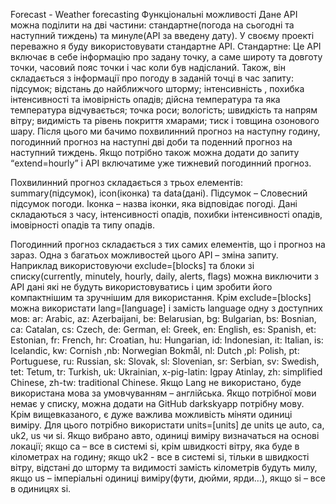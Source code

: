 Forecast - Weather forecasting
Функціональні можливості
Дане API можна поділити на дві частини: стандартне(погода на сьогодні та наступний тиждень) та минуле(API за введену дату). У своєму проекті переважно я буду використовувати стандартне API.
Стандартне:
Це API включає в себе інформацію про задану точку, а саме широту та довготу точки, часовий пояс точки і  час коли був надісланий. Також, він складається з інформації про погоду в заданій точці в час запиту: підсумок; відстань до найближчого шторму; інтенсивність , похибка інтенсивності та імовірність опадів; дійсна температура та яка температура відчувається; точка роси; вологість; швидкість та напрям вітру; видимість та рівень покриття хмарами; тиск і товщина озонового шару.
Після цього ми бачимо похвилинний прогноз на наступну годину, погодинний прогноз на наступні дві доби та поденний прогноз на наступний тиждень. Якщо потрібно також можна додати до запиту “extend=hourly” і API включатиме уже тижневий погодинний прогноз. 

Похвилинний прогноз складається з трьох елементів: summary(підсумок), icon(іконка) та data(дані).
 Підсумок – Словесний підсумок погоди.
Іконка – назва іконки, яка відповідає погоді.
Дані складаються з часу, інтенсивності опадів, похибки інтенсивності опадів, імовірності опадів та типу опадів.

Погодинний прогноз складається з тих самих елементів, що і прогноз на зараз.
Одна з багатьох можливостей цього API – зміна запиту. Наприклад використовуючи exclude=[blocks] та блоки зі списку(currently, minutely, hourly, daily, alerts, flags) можна виключити з API дані які не будуть використовуватись і цим зробити його компактнішим та зручнішим для використання. Крім exclude=[blocks]  можна використати lang=[language] і замість language одну з доступних мов: ar: Arabic, az: Azerbaijani, be: Belarusian, bg: Bulgarian, bs: Bosnian, ca: Catalan, cs: Czech, de: German, el: Greek, en: English, es: Spanish, et: Estonian, fr: French, hr: Croatian, hu: Hungarian, id: Indonesian, it: Italian, is: Icelandic, kw: Cornish ,nb: Norwegian Bokmål, nl: Dutch ,pl: Polish, pt: Portuguese, ru: Russian, sk: Slovak, sl: Slovenian, sr: Serbian, sv: Swedish, tet: Tetum, tr: Turkish, uk: Ukrainian, x-pig-latin: Igpay Atinlay, zh: simplified Chinese, zh-tw: traditional Chinese. Якщо Lang не використано, буде використана мова за умовчуванням – англійська. Якщо потрібної мови немає у списку, можна додати на GitHub darkskyapp потрібну мову. Крім вищевказаного, є дуже важлива можливість міняти одиниці виміру. Для цього потрібно використати units=[units] де units це auto, ca, uk2, us чи si. Якщо вибрано авто, одиниці виміру визначаться на основі локації; якщо ca – все в системі si, крім швидкості вітру, яка буде в кілометрах на годину; якщо uk2 - все в системі si, тільки в швидкості вітру, відстані до шторму та видимості замість кілометрів будуть милу, якщо us – імперіальні одиниці виміру(фути, дюйми, ярди…), якщо si – все в одиницях si.
